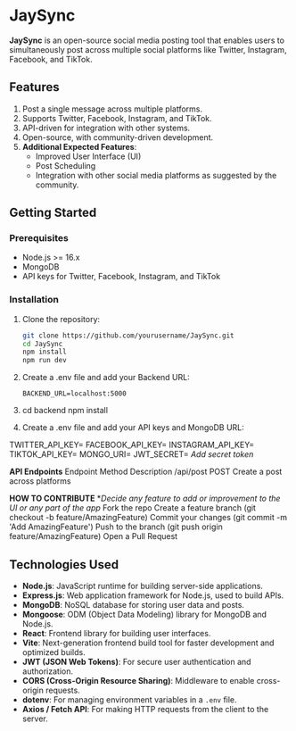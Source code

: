 # JaySync

**JaySync** is an open-source social media posting tool that enables users to simultaneously post across multiple social platforms like Twitter, Instagram, Facebook, and TikTok.

## Features
1. Post a single message across multiple platforms.
2. Supports Twitter, Facebook, Instagram, and TikTok.
3. API-driven for integration with other systems.
4. Open-source, with community-driven development.
5. **Additional Expected Features**:
   - Improved User Interface (UI)
   - Post Scheduling
   - Integration with other social media platforms as suggested by the community.

## Getting Started

### Prerequisites
- Node.js >= 16.x
- MongoDB
- API keys for Twitter, Facebook, Instagram, and TikTok

### Installation

1. Clone the repository:

   ```bash
   git clone https://github.com/yourusername/JaySync.git
   cd JaySync
   npm install
   npm run dev

2. Create a .env file and add your Backend URL:
  
       BACKEND_URL=localhost:5000

3.  cd backend
    npm install

4. Create a .env file and add your API keys and MongoDB URL:

TWITTER_API_KEY=<your-twitter-api-key>
FACEBOOK_API_KEY=<your-facebook-api-key>
INSTAGRAM_API_KEY=<your-instagram-api-key>
TIKTOK_API_KEY=<your-tiktok-api-key>
MONGO_URI=<your-mongodb-uri>
JWT_SECRET= *Add secret token*

**API Endpoints**
Endpoint	Method	Description
/api/post	POST	Create a post across platforms

**HOW TO CONTRIBUTE**
**Decide any feature to add or improvement to the UI or any part of the app*
Fork the repo
Create a feature branch (git checkout -b feature/AmazingFeature)
Commit your changes (git commit -m 'Add AmazingFeature')
Push to the branch (git push origin feature/AmazingFeature)
Open a Pull Request


## Technologies Used
- **Node.js**: JavaScript runtime for building server-side applications.
- **Express.js**: Web application framework for Node.js, used to build APIs.
- **MongoDB**: NoSQL database for storing user data and posts.
- **Mongoose**: ODM (Object Data Modeling) library for MongoDB and Node.js.
- **React**: Frontend library for building user interfaces.
- **Vite**: Next-generation frontend build tool for faster development and optimized builds.
- **JWT (JSON Web Tokens)**: For secure user authentication and authorization.
- **CORS (Cross-Origin Resource Sharing)**: Middleware to enable cross-origin requests.
- **dotenv**: For managing environment variables in a `.env` file.
- **Axios / Fetch API**: For making HTTP requests from the client to the server.

